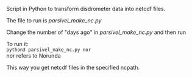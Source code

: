 Script in Python to transform disdrometer data into netcdf files.

The file to run is _parsivel_make_nc.py_

Change the number of "days ago" in _parsivel_make_nc.py_ and then run

To run it:  
``python3 parsivel_make_nc.py nor``  
nor refers to Norunda

This way you get netcdf files in the specified ncpath.
